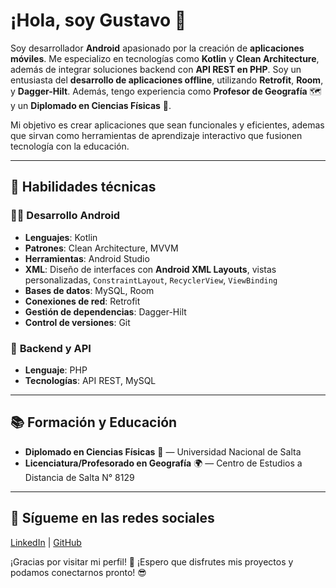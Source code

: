 # ¡Hola, soy Gustavo 👋

Soy desarrollador **Android** apasionado por la creación de **aplicaciones móviles**. Me especializo en tecnologías como **Kotlin** y **Clean Architecture**, además de integrar soluciones backend con **API REST en PHP**. Soy un entusiasta del **desarrollo de aplicaciones offline**, utilizando **Retrofit**, **Room**, y **Dagger-Hilt**. Además, tengo experiencia como **Profesor de Geografía** 🗺️ y un **Diplomado en Ciencias Físicas** 🔬.

Mi objetivo es crear aplicaciones que sean funcionales y eficientes, ademas que sirvan como herramientas de aprendizaje interactivo que fusionen tecnología con la educación.

---

## 🔧 Habilidades técnicas

### 👨‍💻 **Desarrollo Android**
- **Lenguajes**: Kotlin
- **Patrones**: Clean Architecture, MVVM
- **Herramientas**: Android Studio
- **XML**: Diseño de interfaces con **Android XML Layouts**, vistas personalizadas, `ConstraintLayout`, `RecyclerView`, `ViewBinding`  
- **Bases de datos**: MySQL, Room
- **Conexiones de red**: Retrofit
- **Gestión de dependencias**: Dagger-Hilt
- **Control de versiones**: Git

### 📡 **Backend y API**
- **Lenguaje**: PHP
- **Tecnologías**: API REST, MySQL

---
<!--
## 🚀 Proyectos Destacados

### 1. **App de Geografía Interactiva 📍**
Una aplicación educativa que integra mapas interactivos y contenido dinámico, diseñada para estudiantes de secundaria para el estudio de geografía.

### 2. **Sistema de Gestión Escolar 📚**
Una app móvil que permite administrar estudiantes, profesores y evaluaciones, integrando bases de datos y conectividad en tiempo real con un API REST.

---
-->
## 📚 Formación y Educación

- **Diplomado en Ciencias Físicas** 🔬 — Universidad Nacional de Salta
- **Licenciatura/Profesorado en Geografía** 🌍 — Centro de Estudios a Distancia de Salta N° 8129

---
<!--
## 📈 Contribuciones

🔹 [Enlace al proyecto: App Geografía Interactiva](https://github.com/usuario/app-geografia-interactiva)

🔹 [Enlace al proyecto: Sistema de Gestión Escolar](https://github.com/usuario/sistema-gestion-escolar)

---
-->
## 📲 Sígueme en las redes sociales

[LinkedIn](https://www.linkedin.com/in/fedegst90) | [GitHub](https://github.com/fedegst90)


¡Gracias por visitar mi perfil! 🙌 ¡Espero que disfrutes mis proyectos y podamos conectarnos pronto! 😎
